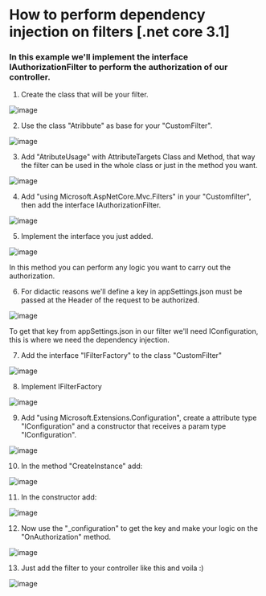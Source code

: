 # How to perform dependency injection on filters [.net core 3.1]

### In this example we'll implement the interface IAuthorizationFilter to perform the authorization of our controller.

1. Create the class that will be your filter.

![image](https://user-images.githubusercontent.com/31309938/111232514-fe854680-85c9-11eb-9919-e5484f90fe81.png)

2. Use the class "Atribbute" as base for your "CustomFilter".

![image](https://user-images.githubusercontent.com/31309938/111233072-114c4b00-85cb-11eb-9715-780b5f09f6a7.png)

3. Add "AtributeUsage" with AttributeTargets Class and Method, that way the filter can be used in the whole class or just in the method you want.

![image](https://user-images.githubusercontent.com/31309938/111233565-01813680-85cc-11eb-8d7a-dd3d50b7389f.png)

4. Add "using Microsoft.AspNetCore.Mvc.Filters" in your "Customfilter", then add the interface IAuthorizationFilter.

![image](https://user-images.githubusercontent.com/31309938/111234583-9c2e4500-85cd-11eb-9f82-b71c5ad403d9.png)

5. Implement the interface you just added.

![image](https://user-images.githubusercontent.com/31309938/111234725-f5967400-85cd-11eb-88fa-0aebc29f6e61.png)

In this method you can perform any logic you want to carry out the authorization.

6. For didactic reasons we'll define a key in appSettings.json must be passed at the Header of the request to be authorized.

![image](https://user-images.githubusercontent.com/31309938/111237169-49578c00-85d3-11eb-9133-a6bb0548bb2b.png)

To get that key from appSettings.json in our filter we'll need IConfiguration, this is where we need the dependency injection.

7. Add the interface "IFilterFactory" to the class "CustomFilter"

![image](https://user-images.githubusercontent.com/31309938/111238100-24641880-85d5-11eb-8b37-f1e0b9fff20c.png)

8. Implement IFilterFactory

![image](https://user-images.githubusercontent.com/31309938/111238271-84f35580-85d5-11eb-94fb-fdda41a0b283.png)

9. Add "using Microsoft.Extensions.Configuration", create a attribute type "IConfiguration" and a constructor that receives a param type "IConfiguration".

![image](https://user-images.githubusercontent.com/31309938/111238629-31cdd280-85d6-11eb-94e5-5bd551ae8eac.png)

10. In the method "CreateInstance" add:

![image](https://user-images.githubusercontent.com/31309938/111238738-722d5080-85d6-11eb-82ae-edb8a13aff54.png)

11. In the constructor add:

![image](https://user-images.githubusercontent.com/31309938/111238807-a0ab2b80-85d6-11eb-8027-a9c459fa0db6.png)

12. Now use the "\_configuration" to get the key and make your logic on the "OnAuthorization" method.

![image](https://user-images.githubusercontent.com/31309938/111239055-229b5480-85d7-11eb-8857-774aef4e6360.png)

13. Just add the filter to your controller like this and voila :)

![image](https://user-images.githubusercontent.com/31309938/111239498-11067c80-85d8-11eb-94ad-82e70c4ce619.png)

